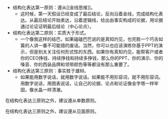 - 结构化表达第一原则：遵从[[金线思维]]。
	- 这时候，第一天假设已经变成了最后结论，反向沿着金线，完成结构化表达。从最后结论开始表达，沿着逻辑线，给出由事实构成的论据，用论据通过论证证明最后结论（中心论点）。
- 结构化表达第二原则：实质大于形式。
	- 一个像我这样的结巴，如果磕磕巴巴说的是真知灼见，也完胜一个巧舌如簧的人讲一番不可能错的废话。当然，你可以也应该演练你基于PPT的演示，但是别太关注任何形式性的东西。如果你有真知灼见，能帮客户或者你的CEO挣钱、持续挣钱和持续多挣钱，那么你的PPT、你的演示、你的嗓音、你的西装品牌和领带颜色等等都没有那么重要了。
- 结构化表达第三原则：事实胜于雄辩。
	- 如果能用数字说话，就用数字说话。如果能不用形容词，就不用形容词。用数字说话，用图表说话，让自己的论据、论点和论证像金字塔一样牢固，像水晶一样清澈。

在结构化表达三原则之外，建议遵从单数原则。

在结构化表达三原则之外，建议遵从见面原则。